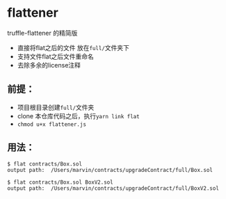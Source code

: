 # flattener
truffle-flattener 的精简版
* 直接将flat之后的文件 放在`full/`文件夹下
* 支持文件flat之后文件重命名
* 去除多余的license注释
## 前提：
* 项目根目录创建`full/`文件夹
* clone 本仓库代码之后，执行`yarn link flat`
* `chmod u+x flattener.js`
## 用法：
```shell
$ flat contracts/Box.sol
output path:  /Users/marvin/contracts/upgradeContract/full/Box.sol
```
```shell
$ flat contracts/Box.sol BoxV2.sol
output path:  /Users/marvin/contracts/upgradeContract/full/BoxV2.sol
```
